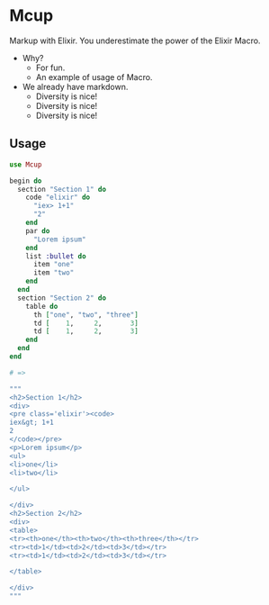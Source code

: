 # Mcup

Markup with Elixir. You underestimate the power of the Elixir Macro.

* Why?
  * For fun.
  * An example of usage of Macro.
* We already have markdown.
  * Diversity is nice!
  * Diversity is nice!
  * Diversity is nice!

## Usage

```elixir
use Mcup

begin do
  section "Section 1" do
    code "elixir" do
      "iex> 1+1"
      "2"
    end
    par do
      "Lorem ipsum"
    end
    list :bullet do
      item "one"
      item "two"
    end
  end
  section "Section 2" do
    table do
      th ["one", "two", "three"]
      td [    1,     2,       3]
      td [    1,     2,       3]
    end
  end
end

# =>

"""
<h2>Section 1</h2>
<div>
<pre class='elixir'><code>
iex&gt; 1+1
2
</code></pre>
<p>Lorem ipsum</p>
<ul>
<li>one</li>
<li>two</li>

</ul>

</div>
<h2>Section 2</h2>
<div>
<table>
<tr><th>one</th><th>two</th><th>three</th></tr>
<tr><td>1</td><td>2</td><td>3</td></tr>
<tr><td>1</td><td>2</td><td>3</td></tr>

</table>

</div>
"""
```
